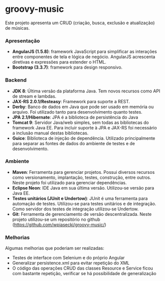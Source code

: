 # groovy-music

Este projeto apresenta um CRUD (criação, busca, exclusão e atualização) de músicas. 

### Apresentação
- **AngularJS (1.5.8)**: framework JavaScript para simplificar as interações entre componentes de tela e lógica de negócio. AngularJS acrescenta diretivas e expressões para estender o HTML.
- **Bootstrap (3.3.7)**: framework para design responsivo.

### Backend
- **JDK 8**: Última versão da plataforma Java. Tem novos recursos como API de stream e lambdas.
- **JAX-RS 2.0.1/Resteasy**: Framework para suporte a REST.
- **Derby**: Banco de dados em Java que pode ser usado em memória ou arquivo. Foi utilizado tanto para desenvolvimento quanto testes.
- **JPA 2.1/Hibernate**: JPA é a biblioteca de persistência do Java
- **Tomcat 9**: Servidor Java/web simples, sem todas as bibliotecas do framework Java EE. Para incluir suporte à JPA e JAX-RS foi necessário a inclusão manual destas bibliotecas.
- **Guice**: Biblioteca de injeção de dependência. Utilizado principalmente para separar as fontes de dados do ambiente de testes e de desenvolvimento.

### Ambiente
- **Maven**: Ferramenta para gerenciar projetos. Possui diversos recursos como versionamento, implantação, testes, construção, entre outros. Neste projeto foi utilizado para gerenciar dependências.
- **Eclipse Neon**: IDE Java em sua última versão. Utilizou-se versão para Java EE.
- **Testes unitários (JUnit e Undertow)**: JUnit é uma ferramenta para automação de testes. Utilizou-se para testes unitários e de integração. Como servidor dos testes de integração utilizou-se Undertow.
- **Git**: Ferramenta de gerenciamento de versão descentralizada. Neste projeto utilizou-se um repositório no github (https://github.com/wpiasecki/groovy-music/)

### Melhorias

Algumas melhorias que poderiam ser realizadas:

- Testes de interface com Selenium e do próprio Angular
- Generalizar persistence.xml para evitar repetição do XML
- O código das operações CRUD das classes Resource e Service ficou com bastante repetição, verificar se há possibilidade de generalização